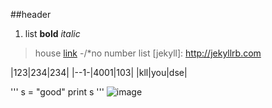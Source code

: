 ##header
1. list
**bold**
*italic*
>house
[link](http://some-url.com)
-/*no number list
[jekyll]:      http://jekyllrb.com

|123|234|234|
|--1-|4001|103|
|kll|you|dse|

'''
s = "good"
print s
'''
![image](https://github.com/adamcse.koreatech.ac.kr/files/attach/images/102/264/e9805e486dkfla.jpg)
